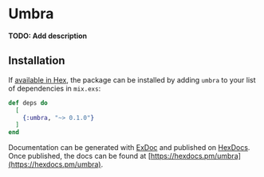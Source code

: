 # Umbra

**TODO: Add description**

## Installation

If [available in Hex](https://hex.pm/docs/publish), the package can be installed
by adding `umbra` to your list of dependencies in `mix.exs`:

```elixir
def deps do
  [
    {:umbra, "~> 0.1.0"}
  ]
end
```

Documentation can be generated with [ExDoc](https://github.com/elixir-lang/ex_doc)
and published on [HexDocs](https://hexdocs.pm). Once published, the docs can
be found at [https://hexdocs.pm/umbra](https://hexdocs.pm/umbra).

